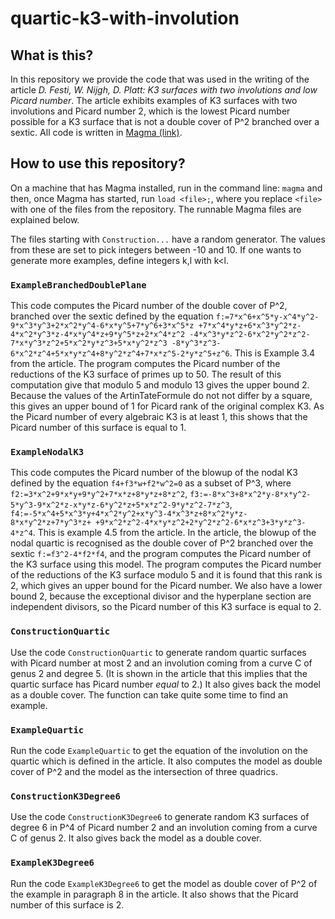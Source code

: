 # quartic-k3-with-involution
## What is this?
In this repository we provide the code that was used in the writing of the article *D. Festi, W. Nijgh, D. Platt: K3 surfaces with two involutions and low Picard number*.
The article exhibits examples of K3 surfaces with two involutions and Picard number 2, which is the lowest Picard number possible for a K3 surface that is not a double cover of P^2 branched over a sextic.
All code is written in [Magma (link)](magma.maths.usyd.edu.au).

## How to use this repository?

On a machine that has Magma installed, run in the command line: `magma` and then, once Magma has started, run `load <file>;`, where you replace `<file>` with one of the files from the repository. The runnable Magma files are explained below.

The files starting with `Construction...` have a random generator. The values from these are set to pick integers between -10 and 10. If one wants to generate more examples, define integers k,l with k<l.

### `ExampleBranchedDoublePlane`

This code computes the Picard number of the double cover of P^2, branched over the sextic defined by the equation `f:=7*x^6+x^5*y-x^4*y^2-9*x^3*y^3+2*x^2*y^4-6*x*y^5+7*y^6+3*x^5*z
    +7*x^4*y*z+6*x^3*y^2*z-4*x^2*y^3*z-4*x*y^4*z+9*y^5*z+2*x^4*z^2
    -4*x^3*y*z^2-6*x^2*y^2*z^2-7*x*y^3*z^2+5*x^2*y*z^3+5*x*y^2*z^3
    -8*y^3*z^3-6*x^2*z^4+5*x*y*z^4+8*y^2*z^4+7*x*z^5-2*y*z^5+z^6`.
This is Example 3.4 from the article.
The program computes the Picard number of the reductions of the K3 surface of primes up to 50. The result of this computation give that modulo 5 and modulo 13 gives the upper bound 2. Because the values of the ArtinTateFormule do not not differ by a square, this gives an upper bound of 1 for Picard rank of the original complex K3.
As the Picard number of every algebraic K3 is at least 1, this shows that the Picard number of this surface is equal to 1.

### `ExampleNodalK3`

This code computes the Picard number of the blowup of the nodal K3 defined by the equation `f4+f3*w+f2*w^2=0` as a subset of P^3, where 
`f2:=3*x^2+9*x*y+9*y^2+7*x*z+8*y*z+8*z^2`,
`f3:=-8*x^3+8*x^2*y-8*x*y^2-5*y^3-9*x^2*z-x*y*z-6*y^2*z+5*x*z^2-9*y*z^2-7*z^3`,
`f4:=-5*x^4+5*x^3*y+4*x^2*y^2+x*y^3-4*x^3*z+8*x^2*y*z-8*x*y^2*z+7*y^3*z+
    +9*x^2*z^2-4*x*y*z^2+2*y^2*z^2-6*x*z^3+3*y*z^3-4*z^4`.
This is example 4.5 from the article.
In the article, the blowup of the nodal quartic is recognised as the double cover of P^2 branched over the sextic `f:=f3^2-4*f2*f4`, and the program computes the Picard number of the K3 surface using this model.
The program computes the Picard number of the reductions of the K3 surface modulo 5 and it is found that this rank is 2, which gives an upper bound for the Picard number.
We also have a lower bound 2, because the exceptional divisor and the hyperplane section are independent divisors, so the Picard number of this K3 surface is equal to 2.

### `ConstructionQuartic`

Use the code `ConstructionQuartic` to generate random quartic surfaces with Picard number at most 2 and an involution coming from a curve C of genus 2 and degree 5. 
(It is shown in the article that this implies that the quartic surface has Picard number *equal* to 2.)
It also gives back the model as a double cover. The function can take quite some time to find an example. 


### `ExampleQuartic`

Run the code `ExampleQuartic` to get the equation of the involution on the quartic which is defined in the article. It also computes the model as double cover of P^2 and the model as the intersection of three quadrics.

### `ConstructionK3Degree6`

Use the code `ConstructionK3Degree6` to generate random K3 surfaces of degree 6 in P^4 of Picard number 2 and an involution coming from a curve C of genus 2. It also gives back the model as a double cover.

### `ExampleK3Degree6`

Run the code `ExampleK3Degree6` to get the model as double cover of P^2 of the example in paragraph 8 in the article. It also shows that the Picard number of this surface is 2.
